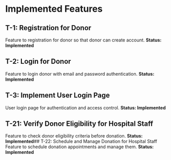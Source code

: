 # Implemented Features

## T-1: Registration for Donor
Feature to registration for donor so that donor can create account.
**Status: Implemented**

## T-2: Login for Donor
Feature to login donor with email and password authentication.
**Status: Implemented**

## T-3: Implement User Login Page
User login page for authentication and access control.
**Status: Implemented**

## T-21: Verify Donor Eligibility for Hospital Staff
Feature to check donor eligibility criteria before donation.
**Status: Implemented**## T-22: Schedule and Manage Donation for Hospital Staff
Feature to schedule donation appointments and manage them.
**Status: Implemented**
